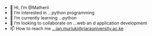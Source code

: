 - 👋 Hi, I’m @Matherii
- 👀 I’m interested in ...python programming
- 🌱 I’m currently learning ...python
- 💞️ I’m looking to collaborate on ...web an d application development
- 📫 How to reach me ...ian.muriuki@riarauniversity.ac.ke

<!---
Matherii/Matherii is a ✨ special ✨ repository because its `README.md` (this file) appears on your GitHub profile.
You can click the Preview link to take a look at your changes.
--->
